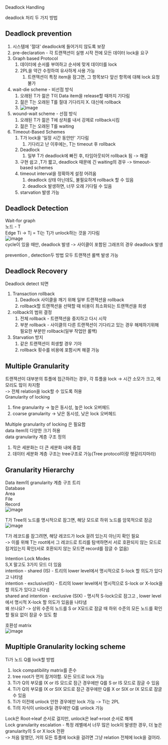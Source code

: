 Deadlock Handling <br/>

deadlock 처리 두 가지 방법 <br/>

Deadlock prevention <br/>
-
   1. 시스템에 '절대' deadlock에 들어가지 않도록 보장 <br/>
   2. pre-declaration - 각 트랜잭션이 실행 시작 전에 모든 데이터 lock을 요구 <br/>
   3. Graph based Protocol <br/>
      1. 데이터에 순서를 부여하고 순서에 맞게 데이터를 lock <br/>
      2. 2PL을 약간 수정하여 유사하게 사용 가능 <br/>
         1. 트랜잭션이 특정 item을 잠그면, 그 항목보다 앞선 항목에 대해 lock 요청 불가 <br/>
  4. wait-die scheme - 비선점 방식 <br/>
       1. 오래된 T가 젊은 T이 Data item을 release할 때까지 기다림 <br/>
       2. 젊은 T는 오래된 T를 절대 기다리지 X. 대신에 rollback <br/>
       3. ![image](https://github.com/purekm/Today-I-Learned/assets/90774046/f2067c50-e355-4ca5-b7e7-3a9d24fedd8c) <br/>
  5. wound-wait scheme - 선점 방식 <br/>
       1. 오래된 T가 젊은 T에 상처를 내서 강제로 rollback시킴 <br/>
       2. 젊은 T는 오래된 T를 waiting <br/>
  6. Timeout-Based Schemes <br/>
       1. T가 lock을 '일정 시간 동안만' 기다림 <br/>
          1. 기다리고 난 이후에는, T는 timeout 후 rollback <br/>
       2. Deadlock <br/>
          1. 일부 T가 deadlock에 빠진 후, 타임아웃되어 rollback 됨 -> 해결 <br/>
       3. 구현 쉽고 ,T가 짧고, deadlock 때문에 긴 waiting의 경우 -> timeout-based schemes <br/>
       4. timeout interval을 정확하게 설정 어려움 <br/>
          1. deadlock 상태 아닌데도, 불필요하게 rollback 할 수 있음 <br/>
          2. deadlock 발생하면, 너무 오래 기다릴 수 있음 <br/>
       5. starvation 발생 가능 <br/>

Deadlock Detection  <br/>
-
Wait-for graph<br/>
노드 - T<br/>
Edge Ti -> Tj = Ti는 Tj가 unlock하는 것을 기다림<br/>
![image](https://github.com/purekm/Today-I-Learned/assets/90774046/b5cf9abb-19df-4308-b720-7dfae1e3bb47)<br/>
cycle이 있을 때만, deadlock 발생 -> 사이클이 포함된 그래프의 경우 deadlock 발생<br/>

prevention , detection두 방법 모두 트랜잭션 롤백 발생 가능<br/>

Deadlock Recovery<br/>
-
Deadlock detect 되면<br/>
1. Transaction rollback<br/>
   1. Deadlock 사이클을 깨기 위해 일부 트랜잭션을 rollback<br/>
   2. rollback할 트랜잭션을 선택할 때 비용이 최소화되는 트랜잭션을 희생<br/>
2. rollback의 범위 결정<br/>
   1. 전체 rollback - 트랜잭션을 중지하고 다시 시작<br/>
   2. 부분 rollback - 사이클의 다른 트랜잭션이 기다리고 있는 경우 해제하기위해 필요한 부분만 rollback(일부 작업만 롤백)<br/>
3. Starvation 방지<br/>
   1. 같은 트랜잭션이 희생할 경우 기아<br/>
   2. rollback 횟수를 비용에 포함시켜 해결 가능<br/>

Multiple Granularity<br/>
-
트랜잭션이 대부분의 튜플에 접근하려는 경우, 각 튜플을 lock -> 시간 소모가 크고, 메모리도 많이 차지함<br/>
-> 전체 relation을 lock할 수 있도록 허용<br/>
Granularity of locking<br/>
1. fine granularity -> 높은 동시성, 높은 lock 오버헤드<br/>
2. coarse granularity -> 낮은 동시성, 낮은 lock 오버헤드<br/>

Multiple granularity of locking 은 필요함<br/>
data item의 다양한 크기 허용<br/>
data granularity 계층 구조 정의<br/>
1. 작은 세분화는 더 큰 세분화 내에 중첩<br/>
2. 데이터 세분화 계층 구조는 tree구조로 가능(Tree protocol이랑 헷갈리지마라)<br/>

Granularity Hierarchy<br/>
-
Data item의 granularity 계층 구조 트리<br/>
Database<br/>
Area<br/>
File<br/>
Record<br/>
![image](https://github.com/purekm/Today-I-Learned/assets/90774046/ee10b1a6-6156-40ce-be1c-9865f963e11e)<br/>

T가 Tree의 노드를 명시적으로 잠그면, 해당 모드로 하위 노드를 암묵적으로 잠금<br/>
![image](https://github.com/purekm/Today-I-Learned/assets/90774046/132d45cc-6951-499b-b7ed-97da5692bce6)<br/>

T가 레코드를 잠그려면, 해당 레코드가 lock 걸려 있는지 아닌지 확인 필요<br/>
-> 이를 위해 T는 root에서 그 레코드로 트리를 탐색하면서 서로 호환되지 않는 모드로 잠겨있는지 확인(서로 호환되지 않는 모드면 record를 잠글 수 없음)<br/>

Intention Lock Modes<br/>
S,X 말고도 3가지 모드 더 있음<br/>
intention - shared (IS) - 트리의 lower level에서 명시적으로 S-lock 할 의도가 있다고 나타냄<br/>
intention - exclusive(IX) - 트리의 lower level에서 명시적으로 S-lock or X-lock을 할 의도가 있다고 나타냄<br/>
shared and intention - exclusive (SIX) - 명시적 S-lock으로 잠그고 , lower level에서 명시적 X-lock 할 의도가 있음을 나타냄<br/>
왜 쓰나요? -> 상위 수준의 노드를 S or X모드로 잠글 때 하위 수준의 모든 노드를 확인할 필요 없이 잠글 수 있도 함<br/>

호환성 matrix<br/>
![image](https://github.com/purekm/Today-I-Learned/assets/90774046/114872c9-2778-462f-b1ae-0422df9659e7)<br/>

Mupltiple Granularity locking scheme<br/>
-
Ti가 노드 Q를 lock할 방법<br/>
1. lock compatibility matrix를 준수<br/>
2. tree root가 먼저 잠겨야함. 모든 모드로 lock 가능<br/>
3. Ti가 Q의 부모를 IX or IS 모드로 잠근 경우에만 Q를 S or IS 모드로 잠글 수 있음<br/>
4. Ti가 Q의 부모를 IX or SIX 모드로 잠근 경우에만 Q를 X or SIX or IX 모드로 잠글 수 있음<br/>
5. Ti가 이전에 unlock 안한 경우에만 lock 가능 -> Ti는 2PL<br/>
6. Ti의 자식이 unlock일 경우에만 Q를 unlock 가능<br/>

Lock은 Root->leaf 순서로 걸지만, unlock은 leaf->root 순서로 해제<br/>
Lock granularity escalation - 특정 레벨에서 너무 많은 lock이 발생한 경우, 더 높은 granularity의 S or X lock 전환<br/>
-> 처음 말했던, 거의 모든 튜플에 lock을 걸려면 그냥 relation 전체에 lock을 걸어라.<br/>


